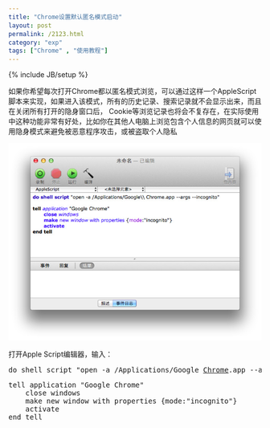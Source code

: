 ```yaml
---
title: "Chrome设置默认匿名模式启动"
layout: post
permalink: /2123.html
category: "exp"
tags: ["Chrome" , "使用教程"]
---
```

{% include JB/setup %}

如果你希望每次打开Chrome都以匿名模式浏览，可以通过这样一个AppleScript脚本来实现，如果进入该模式，所有的历史记录、搜索记录就不会显示出来，而且在关闭所有打开的隐身窗口后， Cookie等浏览记录也将会不复存在，在实际使用中这种功能非常有好处，比如你在其他人电脑上浏览包含个人信息的网页就可以使用隐身模式来避免被恶意程序攻击，或被盗取个人隐私

![Chrome设置默认匿名模式启动][1]

打开Apple Script编辑器，输入：

<pre class="brush: c; ruler: true; first-line: 0; highlight: [] ; auto-links: true ; collapse: true ; gutter: true; ">
do shell script "open -a /Applications/Google <span class='wp_keywordlink_affiliate'><a href="http://maoshu.cc/tag/chrome" title="View all posts in Chrome" target="_blank">Chrome</a></span>.app --args --incognito"
</pre>

<pre class="brush: c; ruler: true; first-line: 0; highlight: [] ; auto-links: true ; collapse: true ; gutter: true; ">
tell application "Google Chrome"
    close windows
    make new window with properties {mode:"incognito"}
    activate
end tell
</pre>

 [1]: /wp-content/uploads/sinapicv2-backup/2123-ww2-large-005V4vEUjw1enuh2ph934j30ia0e940d.jpg


